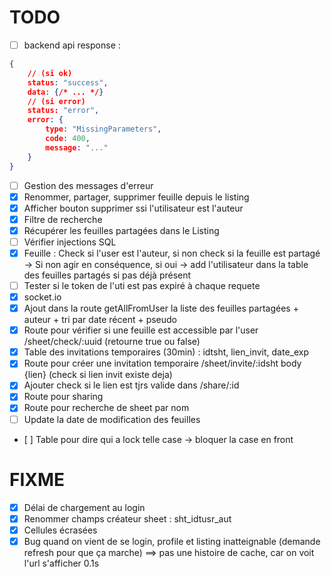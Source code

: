 # TODO
- [ ] backend api response :
```json
{
    // (si ok)
    status: "success",
    data: {/* ... */}
    // (si error)
    status: "error",
    error: {
        type: "MissingParameters",
        code: 400,
        message: "..."
    }
}
```
- [ ] Gestion des messages d'erreur
- [x] Renommer, partager, supprimer feuille depuis le listing
- [x] Afficher bouton supprimer ssi l'utilisateur est l'auteur
- [x] Filtre de recherche
- [x] Récupérer les feuilles partagées dans le Listing
- [ ] Vérifier injections SQL
- [x] Feuille : Check si l'user est l'auteur, si non check si la feuille est partagé -> Si non agir en conséquence, si oui -> add l'utilisateur dans la table des feuilles partagés si pas déjà présent
- [ ] Tester si le token de l'uti est pas expiré à chaque requete
- [x] socket.io
- [x] Ajout dans la route getAllFromUser la liste des feuilles partagées + auteur + tri par date récent + pseudo
- [x] Route pour vérifier si une feuille est accessible par l'user /sheet/check/:uuid (retourne true ou false)
- [x] Table des invitations temporaires (30min) : idtsht, lien_invit, date_exp
- [x] Route pour créer une invitation temporaire /sheet/invite/:idsht body {lien} (check si lien invit existe deja)
- [x] Ajouter check si le lien est tjrs valide dans /share/:id
- [x] Route pour sharing
- [x] Route pour recherche de sheet par nom
- [ ] Update la date de modification des feuilles
- [ ] Table pour dire qui a lock telle case -> bloquer la case en front

# FIXME
- [x] Délai de chargement au login
- [x] Renommer champs créateur sheet : sht_idtusr_aut
- [x] Cellules écrasées
- [x] Bug quand on vient de se login, profile et listing inatteignable (demande refresh pour que ça marche) ==> pas une histoire de cache, car on voit l'url s'afficher 0.1s